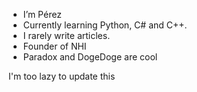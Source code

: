 - I’m Pérez
- Currently learning Python, C# and C++.
- I rarely write articles.
- Founder of NHI
- Paradox and DogeDoge are cool

I'm too lazy to update this
